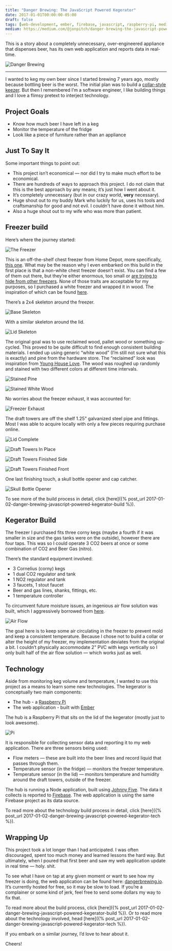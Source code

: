 ```yaml
---
title: "Danger Brewing: The JavaScript Powered Kegerator"
date: 2017-01-01T00:00:00-05:00
draft: false
tags: [web-development, ember, firebase, javascript, raspberry-pi, medium]
medium: https://medium.com/@jonpitch/danger-brewing-the-javascript-powered-kegerator-part-1-dafd82003d36
---
```


This is a story about a completely unnecessary, over-engineered appliance that dispenses beer, has its own web application and reports data in real-time.

<!--more-->

![Danger Brewing](images/cover.jpeg "End result — A dope looking JavaScript powered beer dispensing piece of madness.")

---

I wanted to keg my own beer since I started brewing 7 years ago, mostly because bottling beer is the worst. The initial plan was to build a [collar-style keezer](https://www.northernbrewer.com/learn/resources/how-to-build-a-keezer-or-freezer-kegerator/). But then I remembered I’m a software engineer, I like building things and I love a flimsy pretext to interject technology.

## Project Goals

* Know how much beer I have left in a keg
* Monitor the temperature of the fridge
* Look like a piece of furniture rather than an appliance

## Just To Say It
Some important things to point out:

* This project isn’t economical — nor did I try to make much effort to be economical.
* There are hundreds of ways to approach this project. I do not claim that this is the best approach by any means; it’s just how I went about it.
* It’s completely unnecessary (but in our crazy world, **very** necessary).
* Huge shout out to my buddy Mark who luckily for us, uses his tools and craftsmanship for good and not evil. I couldn't have done it without him.
* Also a huge shout out to my wife who was more than patient.

## Freezer build
Here’s where the journey started:

![The Freezer](images/overview-1.jpeg "Just a generic chest freezer. No big deal.")

This is an off-the-shelf chest freezer from Home Depot, more specifically, [this one](http://www.homedepot.com/p/Frigidaire-7-2-cu-ft-Chest-Freezer-in-White-FFFC07M1QW/205555886). What may be the reason why I even embarked on this build in the first place is that a non-white chest freezer doesn’t exist. You can find a few of them out there, but they’re either enormous, too small or [are trying to hide from other freezers](http://www.homedepot.com/p/White-Westinghouse-18-cu-ft-Chest-Freezer-in-Mossy-Oak-Break-Up-Infinity-Pattern-WWFC18M4RC/206386571). None of those traits are acceptable for my purposes, so I purchased a white freezer and wrapped it in wood. The inspiration of which can be found [here](http://drewmcdowell.com/blog/9-uncategorised/81-kegerator).

There’s a 2x4 skeleton around the freezer.

![Base Skeleton](images/overview-2.jpeg "The skeleton around the lower portion of the freezer.")

With a similar skeleton around the lid.

![Lid Skeleton](images/overview-3.jpeg "The skeleton frame around the lid portion of the freezer.")

The original goal was to use reclaimed wood, pallet wood or something up-cycled. This proved to be quite difficult to find enough consistent building materials. I ended up using generic “white wood” (I’m still not sure what this is exactly) and pine from the hardware store. The “reclaimed” look was inspiration from [Young House Love](https://www.younghouselove.com/2011/04/at-long-last-a-completed-console/). The wood was roughed up randomly and stained with two different colors at different time intervals.

![Stained Pine](images/overview-5.jpeg "The pine trim pieces — stained.")

![Stained White Wood](images/overview-6.jpeg "Interior pieces coming together. Each piece was stained at different time intervals and roughed up.")

No worries about the freezer exhaust, it was accounted for:

![Freezer Exhaust](images/overview-12.jpg "The cover is a gutter guard spray painted black.")

The draft towers are off the shelf 1.25" galvanized steel pipe and fittings. Most I was able to acquire locally with only a few pieces requiring purchase online.

![Lid Complete](images/overview-7.jpeg "The lid is complete — about to assemble draft towers.")

![Draft Towers In Place](images/overview-8.jpeg "Assembling the draft towers")

![Draft Towers Finished Side](images/overview-9.jpeg "Fully assembled — side")

![Draft Towers Finished Front](images/overview-10.jpeg "Fully assembled — front")

One last finishing touch, a skull bottle opener and cap catcher.

![Skull Bottle Opener](images/overview-13.jpg "The most metal bottle opener")

To see more of the build process in detail, click [here]({% post_url 2017-01-02-danger-brewing-javascript-powered-kegerator-build %}).

## Kegerator Build
The freezer I purchased fits three corny kegs (maybe a fourth if it was smaller in size and the gas tanks were on the outside), however there are four taps. This was so I could operate 3 CO2 beers at once or some combination of CO2 and Beer Gas (nitro).

There’s the standard equipment involved:

* 3 Cornelius (corny) kegs
* 1 dual CO2 regulator and tank
* 1 NO2 regulator and tank
* 3 faucets, 1 stout faucet
* Beer and gas lines, shanks, fittings, etc.
* 1 temperature controller

To circumvent future moisture issues, an ingenious air flow solution was built, which I aggressively borrowed from [here](http://www.homebrewtalk.com/showthread.php?t=301204).

![Air Flow](images/overview-11.jpeg "Air Flow")

The goal here is to keep some air circulating in the freezer to prevent mold and keep a consistent temperature. Because I chose not to build a collar or alter the height of my freezer, my implementation deviates from the original a bit. I couldn’t physically accommodate 2" PVC with kegs vertically so I only built half of the air flow solution — which works just as well.

## Technology
Aside from monitoring keg volume and temperature, I wanted to use this project as a means to learn some new technologies. The kegerator is conceptually two main components:

* The hub - a [Raspberry Pi](https://www.raspberrypi.org/)
* The web application - built with [Ember](http://emberjs.com/)

The hub is a Raspberry Pi that sits on the lid of the kegerator (mostly just to look awesome). 

![Pi](images/overview-14.jpg "It has a matching wood shirt.")

It is responsible for collecting sensor data and reporting it to my web application. There are three sensors being used:

* Flow meters — these are built into the beer lines and record liquid that passes through them.
* Temperature sensor (in the fridge) — monitors the freezer temperature.
* Temperature sensor (in the lid) — monitors temperature and humidity around the draft towers, outside of the freezer.

The hub is running a Node application, built using [Johnny Five](http://johnny-five.io/). The data it collects is reported to [Firebase](https://firebase.google.com/). The web application is using the same Firebase project as its data source.

To read more about the technology build process in detail, click [here]({% post_url 2017-01-02-danger-brewing-javascript-powered-kegerator-tech %}).

## Wrapping Up
This project took a lot longer than I had anticipated. I was often discouraged, spent too much money and learned lessons the hard way. But ultimately, when I poured that first beer and saw my web application update in real time — holy. shit.

To see what I have on tap at any given moment or want to see how my freezer is doing, the web application can be found here: [dangerbrewing.io](http://www.dangerbrewing.io/). It’s currently hosted for free, so it may be slow to load. If you’re a complainer or some kind of jerk, feel free to send some dollars my way to fix that.

To read more about the build process, click [here]({% post_url 2017-01-02-danger-brewing-javascript-powered-kegerator-build %}). Or to read more about the technology involved, head [here]({% post_url 2017-01-02-danger-brewing-javascript-powered-kegerator-tech %}).

If you embark on a similar journey, I’d love to hear about it.

Cheers!